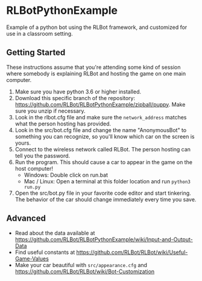 # RLBotPythonExample
Example of a python bot using the RLBot framework, and customized for use
in a classroom setting.

## Getting Started

These instructions assume that you're attending some kind of session where
somebody is explaining RLBot and hosting the game on one main computer.

1. Make sure you have python 3.6 or higher installed.
1. Download this specific branch of the repository: https://github.com/RLBot/RLBotPythonExample/zipball/puppy. Make sure you unzip if necessary.
1. Look in the rlbot.cfg file and make sure the `network_address`
matches what the person hosting has provided.
1. Look in the src/bot.cfg file and change the name "AnonymousBot" to something
you can recognize, so you'll know which car on the screen is yours.
1. Connect to the wireless network called RLBot. The person hosting can tell you the password.
1. Run the program. This should cause a car to appear in the game on the host computer!
   - Windows: Double click on run.bat
   - Mac / Linux: Open a terminal at this folder location and run `python3 run.py`
1. Open the src/bot.py file in your favorite code editor and start tinkering.
The behavior of the car should change immediately every time you save.

## Advanced 

- Read about the data available at https://github.com/RLBot/RLBotPythonExample/wiki/Input-and-Output-Data
- Find useful constants at https://github.com/RLBot/RLBot/wiki/Useful-Game-Values
- Make your car beautiful with `src/appearance.cfg` and https://github.com/RLBot/RLBot/wiki/Bot-Customization
